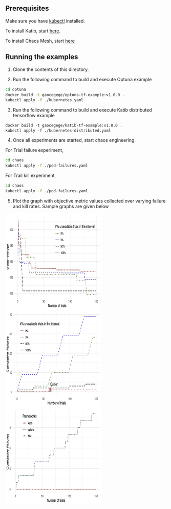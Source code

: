 ## Prerequisites

Make sure you have [kubectl](https://kubernetes.io/docs/tasks/tools/install-kubectl/) installed.

To install Katib, start [here](https://github.com/kubeflow/katib/blob/master/scripts/v1alpha3/deploy.sh).

To install Chaos Mesh, start [here](https://github.com/pingcap/chaos-mesh#install-chaos-mesh)

## Running the examples

1. Clone the contents of this directory.

2.  Run the following command to build and execute Optuna example 

```bash
cd optuna
docker build -t gaocegege/optuna-tf-example:v1.0.0 .
kubectl apply -f ./kubernetes.yaml
```

3.  Run the following command to build and execute Katib distributed tensorflow example

```
docker build -t gaocegege/katib-tf-example:v1.0.0 .
kubectl apply -f ./kubernetes-distributed.yaml
```

4. Once all experiments are started, start chaos engineering.

For Trial failure experiment, 
```bash
cd chaos
kubectl apply -f ./pod-failures.yaml
```

For Trail kill experiment,
```bash
cd chaos
kubectl apply -f ./pod-failures.yaml
```
5. Plot the graph with objective metric values collected over varying failure and kill rates. Sample graphs are given below

<p float="left">
<img src="https://github.com/katib-examples/evaluation/blob/master/docs/chaos-1.png" width="300" height="300">
<img src="https://github.com/katib-examples/evaluation/blob/master/docs/chaos-2.png" width="300" height="300">
<img src="https://github.com/katib-examples/evaluation/blob/master/docs/chaos-kill.png" width="300" height="300">
</p>
